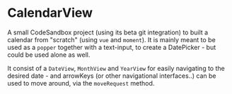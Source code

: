 # CalendarView

A small CodeSandbox project (using its beta git integration) to built a calendar from "scratch" (using `vue` and `moment`).
It is mainly meant to be used as a `popper` together with a text-input, to create a DatePicker - but could be used alone as well.

It consist of a `DateView`, `MonthView` and `YearView` for easily navigating to the desired date - and arrowKeys (or other navigational interfaces..) can be used to move around, via the `moveRequest` method.

